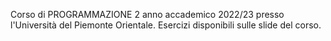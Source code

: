 Corso di PROGRAMMAZIONE 2 anno accademico 2022/23 presso l'Università del Piemonte Orientale. Esercizi disponibili sulle slide del corso.

